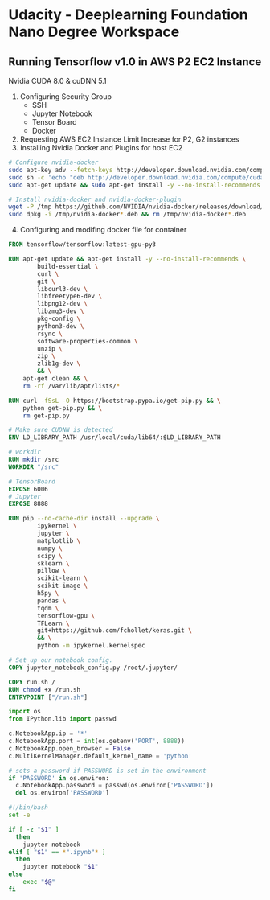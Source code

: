 # Udacity - Deeplearning Foundation Nano Degree Workspace

## Running Tensorflow v1.0 in AWS P2 EC2 Instance

Nvidia CUDA 8.0 & cuDNN 5.1 

1. Configuring Security Group
    * SSH
    * Jupyter Notebook
    * Tensor Board
    * Docker
2. Requesting AWS EC2 Instance Limit Increase for P2, G2 instances
3. Installing Nvidia Docker and Plugins for host EC2
```bash
# Configure nvidia-docker
sudo apt-key adv --fetch-keys http://developer.download.nvidia.com/compute/cuda/repos/ubuntu1604/x86_64/7fa2af80.pub
sudo sh -c 'echo "deb http://developer.download.nvidia.com/compute/cuda/repos/ubuntu1604/x86_64 /" > /etc/apt/sources.list.d/cuda.list'
sudo apt-get update && sudo apt-get install -y --no-install-recommends cuda-drivers

# Install nvidia-docker and nvidia-docker-plugin
wget -P /tmp https://github.com/NVIDIA/nvidia-docker/releases/download/v1.0.1/nvidia-docker_1.0.1-1_amd64.deb
sudo dpkg -i /tmp/nvidia-docker*.deb && rm /tmp/nvidia-docker*.deb
```
4. Configuring and modifing docker file for container
```dockerfile
FROM tensorflow/tensorflow:latest-gpu-py3

RUN apt-get update && apt-get install -y --no-install-recommends \
        build-essential \
        curl \
        git \
        libcurl3-dev \
        libfreetype6-dev \
        libpng12-dev \
        libzmq3-dev \
        pkg-config \
        python3-dev \
        rsync \
        software-properties-common \
        unzip \
        zip \
        zlib1g-dev \
        && \
    apt-get clean && \
    rm -rf /var/lib/apt/lists/*

RUN curl -fSsL -O https://bootstrap.pypa.io/get-pip.py && \
    python get-pip.py && \
    rm get-pip.py

# Make sure CUDNN is detected
ENV LD_LIBRARY_PATH /usr/local/cuda/lib64/:$LD_LIBRARY_PATH

# workdir
RUN mkdir /src
WORKDIR "/src"

# TensorBoard
EXPOSE 6006
# Jupyter
EXPOSE 8888

RUN pip --no-cache-dir install --upgrade \
        ipykernel \
        jupyter \
        matplotlib \
        numpy \
        scipy \
        sklearn \
        pillow \
        scikit-learn \
        scikit-image \
        h5py \
        pandas \
        tqdm \
        tensorflow-gpu \
        TFLearn \
        git+https://github.com/fchollet/keras.git \
        && \
        python -m ipykernel.kernelspec

# Set up our notebook config.
COPY jupyter_notebook_config.py /root/.jupyter/

COPY run.sh /
RUN chmod +x /run.sh
ENTRYPOINT ["/run.sh"]
```
```python
import os
from IPython.lib import passwd

c.NotebookApp.ip = '*'
c.NotebookApp.port = int(os.getenv('PORT', 8888))
c.NotebookApp.open_browser = False
c.MultiKernelManager.default_kernel_name = 'python'

# sets a password if PASSWORD is set in the environment
if 'PASSWORD' in os.environ:
  c.NotebookApp.password = passwd(os.environ['PASSWORD'])
  del os.environ['PASSWORD']
```
```bash
#!/bin/bash
set -e

if [ -z "$1" ]
  then
    jupyter notebook 
elif [ "$1" == *".ipynb"* ]
  then
    jupyter notebook "$1"
else
    exec "$@"
fi
```
